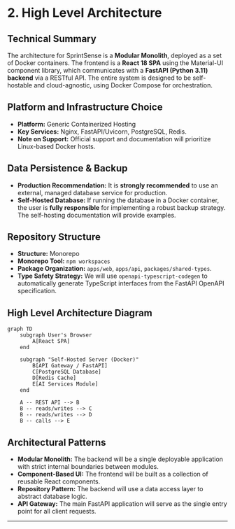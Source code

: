 # 2. High Level Architecture

## Technical Summary

The architecture for SprintSense is a **Modular Monolith**, deployed as a set of Docker containers. The frontend is a **React 18 SPA** using the Material-UI component library, which communicates with a **FastAPI (Python 3.11) backend** via a RESTful API. The entire system is designed to be self-hostable and cloud-agnostic, using Docker Compose for orchestration.

## Platform and Infrastructure Choice

* **Platform:** Generic Containerized Hosting
* **Key Services:** Nginx, FastAPI/Uvicorn, PostgreSQL, Redis.
* **Note on Support:** Official support and documentation will prioritize Linux-based Docker hosts.

## Data Persistence & Backup

* **Production Recommendation:** It is **strongly recommended** to use an external, managed database service for production.
* **Self-Hosted Database:** If running the database in a Docker container, the user is **fully responsible** for implementing a robust backup strategy. The self-hosting documentation will provide examples.

## Repository Structure

* **Structure:** Monorepo
* **Monorepo Tool:** `npm workspaces`
* **Package Organization:** `apps/web`, `apps/api`, `packages/shared-types`.
* **Type Safety Strategy:** We will use `openapi-typescript-codegen` to automatically generate TypeScript interfaces from the FastAPI OpenAPI specification.

## High Level Architecture Diagram

```mermaid
graph TD
    subgraph User's Browser
        A[React SPA]
    end

    subgraph "Self-Hosted Server (Docker)"
        B[API Gateway / FastAPI]
        C[PostgreSQL Database]
        D[Redis Cache]
        E[AI Services Module]
    end

    A -- REST API --> B
    B -- reads/writes --> C
    B -- reads/writes --> D
    B -- calls --> E
```

## Architectural Patterns

* **Modular Monolith:** The backend will be a single deployable application with strict internal boundaries between modules.
* **Component-Based UI:** The frontend will be built as a collection of reusable React components.
* **Repository Pattern:** The backend will use a data access layer to abstract database logic.
* **API Gateway:** The main FastAPI application will serve as the single entry point for all client requests.

---
